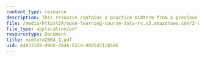 ```yaml
---
content_type: resource
description: This resource contains a practice midterm from a previous year.
file: /media/https%3A/open-learning-course-data-rc.s3.amazonaws.com/2-035-special-topics-in-mathematics-with-applications-linear-algebra-and-the-calculus-of-variations-spring-2007/e4833108d9bbd848651dddd5471cb586_midterm2004_1.pdf
file_type: application/pdf
resourcetype: Document
title: midterm2004_1.pdf
uid: e4833108-d9bb-d848-651d-ddd5471cb586
---
```

